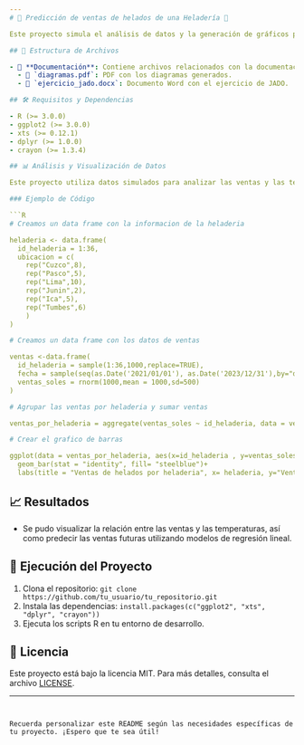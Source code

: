 ```yaml
---
# 🍦 Predicción de ventas de helados de una Heladería 🍨

Este proyecto simula el análisis de datos y la generación de gráficos para una heladería, utilizando R para el análisis y ggplot2 para la visualización.

## 📂 Estructura de Archivos

- 📁 **Documentación**: Contiene archivos relacionados con la documentación del proyecto.
  - 📄 `diagramas.pdf`: PDF con los diagramas generados.
  - 📄 `ejercicio_jado.docx`: Documento Word con el ejercicio de JADO.

## 🛠️ Requisitos y Dependencias

- R (>= 3.0.0)
- ggplot2 (>= 3.0.0)
- xts (>= 0.12.1)
- dplyr (>= 1.0.0)
- crayon (>= 1.3.4)

## 📊 Análisis y Visualización de Datos

Este proyecto utiliza datos simulados para analizar las ventas y las temperaturas de una heladería, y generar gráficos para visualizar los datos.

### Ejemplo de Código

```R
# Creamos un data frame con la informacion de la heladeria 

heladeria <- data.frame(
  id_heladeria = 1:36,
  ubicacion = c(
    rep("Cuzco",8),
    rep("Pasco",5),
    rep("Lima",10),
    rep("Junin",2),
    rep("Ica",5),
    rep("Tumbes",6)
    )
)

# Creamos un data frame con los datos de ventas

ventas <-data.frame(
  id_heladeria = sample(1:36,1000,replace=TRUE),
  fecha = sample(seq(as.Date('2021/01/01'), as.Date('2023/12/31'),by="day"),1000,replace = TRUE),
  ventas_soles = rnorm(1000,mean = 1000,sd=500)
)

# Agrupar las ventas por heladeria y sumar ventas

ventas_por_heladeria = aggregate(ventas_soles ~ id_heladeria, data = ventas,sum)

# Crear el grafico de barras 

ggplot(data = ventas_por_heladeria, aes(x=id_heladeria , y=ventas_soles))+
  geom_bar(stat = "identity", fill= "steelblue")+
  labs(title = "Ventas de helados por heladeria", x= heladeria, y="Ventas (Soles)")

```

## 📈 Resultados

- Se pudo visualizar la relación entre las ventas y las temperaturas, así como predecir las ventas futuras utilizando modelos de regresión lineal.

## 🚀 Ejecución del Proyecto

1. Clona el repositorio: `git clone https://github.com/tu_usuario/tu_repositorio.git`
2. Instala las dependencias: `install.packages(c("ggplot2", "xts", "dplyr", "crayon"))`
3. Ejecuta los scripts R en tu entorno de desarrollo.

## 📜 Licencia

Este proyecto está bajo la licencia MIT. Para más detalles, consulta el archivo [LICENSE](LICENSE).

---
```


Recuerda personalizar este README según las necesidades específicas de tu proyecto. ¡Espero que te sea útil!
